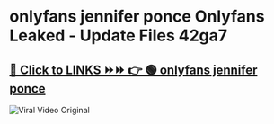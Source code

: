 
 # onlyfans jennifer ponce Onlyfans Leaked - Update Files 42ga7

## <h2><a href="https://clipsfans.com/onlyfans_jennifer_ponce&ref=git">🔗 Click to LINKS ⏩⏩ 👉 🟢 onlyfans jennifer ponce </a></h2>

<a href="https://clipsfans.com/onlyfans_jennifer_ponce&ref=git" rel="nofollow" data-target="animated-image.originalLink"><img src="https://i.ibb.co.com/xMMVF88/686577567.gif" alt="Viral Video Original" style="max-width: 100%; display: inline-block;" data-target="animated-image.originalImage"></a>

